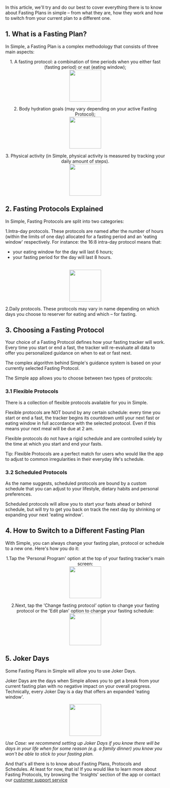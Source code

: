 In this article, we'll try and do our best to cover everything there is to know about Fasting Plans in simple – from what they are, how they work and how to switch from your current plan to a different one.
## 1. What is a Fasting Plan?
In Simple, a Fasting Plan is a complex methodology that consists of three main aspects:

<p align="center">1. A fasting protocol: a combination of time periods when you either fast (fasting period) or eat (eating window); <br/>
  <img width="100" src="https://dkea7qxfae4ft.cloudfront.net/kb/face.png">
</p>

<p align="center">2. Body hydration goals (may vary depending on your active Fasting Protocol);<br/>
  <img width="100" src="https://dkea7qxfae4ft.cloudfront.net/kb/Water.jpg">
</p>

<p align="center">3. Physical activity (in Simple, physical activity is measured by tracking your daily amount of steps).<br/>
  <img width="100" src="https://dkea7qxfae4ft.cloudfront.net/kb/Stepss.jpg">
</p>

## 2. Fasting Protocols Explained

In Simple, Fasting Protocols are split into two categories:

1.Intra-day protocols. These protocols are named after the number of hours (within the limits of one day) allocated for a fasting period and an 'eating window' respectively. For instance: the 16:8 intra-day protocol means that:

 * your eating window for the day will last 6 hours;
 * your fasting period for the day will last 8 hours.
<p align="center">
  <br/>
   <img width="100" src="https://dkea7qxfae4ft.cloudfront.net/kb/protocol.jpg">
</p>

2.Daily protocols. These protocols may vary in name depending on which days you choose to reserver for eating and which – for fasting.

## 3. Choosing a Fasting Protocol
Your choice of a Fasting Protocol defines how your fasting tracker will work. Every time you start or end a fast, the tracker will re-evaluate all data to offer you personalized guidance on when to eat or fast next.

The complex algorithm behind Simple's guidance system is based on your currently selected Fasting Protocol.

The Simple app allows you to choose between two types of protocols:
### 3.1 Flexible Protocols
There is a collection of flexible protocols available for you in Simple.

Flexible protocols are NOT bound by any certain schedule: every time you start or end a fast, the tracker begins its countdown until your next fast or eating window in full accordance with the selected protocol. Even if this means your next meal will be due at 2 am.

Flexible protocols do not have a rigid schedule and are controlled solely by the time at which you start and end your fasts.

Tip: Flexible Protocols are a perfect match for users who would like the app to adjust to common irregularities in their everyday life's schedule.
### 3.2 Scheduled Protocols
As the name suggests, scheduled protocols are bound by a custom schedule that you can adjust to your lifestyle, dietary habits and personal preferences.

Scheduled protocols will allow you to start your fasts ahead or behind schedule, but will try to get you back on track the next day by shrinking or expanding your next 'eating window'.

## 4. How to Switch to a Different Fasting Plan
With Simple, you can always change your fasting plan, protocol or schedule to a new one. Here's how you do it:


<p align="center"> 1.Tap the 'Personal Program' option at the top of your fasting tracker's main screen: <br/>
  <img width="100" src="https://dkea7qxfae4ft.cloudfront.net/kb/personal.png">
</p>


<p align="center"> 2.Next, tap the 'Change fasting protocol’ option to change your fasting protocol or the 'Edit plan' option to change your fasting schedule: <br/>
  <img width="100" src="https://dkea7qxfae4ft.cloudfront.net/kb/changess.png"><br/>
</p>

## 5. Joker Days

Some Fasting Plans in Simple will allow you to use Joker Days.

Joker Days are the days when Simple allows you to get a break from your current fasting plan with no negative impact on your overall progress. Technically, every Joker Day is a day that offers an expanded 'eating window'.

<p align="center">
 <img width="100" src="https://dkea7qxfae4ft.cloudfront.net/kb/IMAGE+2020-04-01+20%3A23%3A12.jpg">
</p>

*Use Case: we recommend setting up Joker Days if you know there will be days in your life when for some reason (e.g. a family dinner) you know you won't be able to stick to your fasting plan.*

And that's all there is to know about Fasting Plans, Protocols and Schedules. At least for now, that is! If you would like to learn more about Fasting Protocols, try browsing the 'Insights' section of the app or contact our [customer support service](mailto:care@simple.life)
